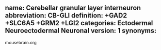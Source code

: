 name: Cerebellar granular layer interneuron
abbreviation: CB-GLI
definition: +GAD2 +SLC6A5 +GRM2 +LGI2
categories: Ectodermal Neuroectodermal Neuronal
version: 1
synonyms:
---

mousebrain.org